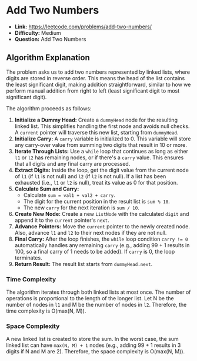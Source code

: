 # Add Two Numbers
*   **Link:** https://leetcode.com/problems/add-two-numbers/
*   **Difficulty:** Medium
*   **Question:** Add Two Numbers

## Algorithm Explanation
The problem asks us to add two numbers represented by linked lists, where digits are stored in reverse order. This means the head of the list contains the least significant digit, making addition straightforward, similar to how we perform manual addition from right to left (least significant digit to most significant digit).

The algorithm proceeds as follows:
1.  **Initialize a Dummy Head:** Create a `dummyHead` node for the resulting linked list. This simplifies handling the first node and avoids null checks. A `current` pointer will traverse this new list, starting from `dummyHead`.
2.  **Initialize Carry:** A `carry` variable is initialized to 0. This variable will store any carry-over value from summing two digits that result in 10 or more.
3.  **Iterate Through Lists:** Use a `while` loop that continues as long as either `l1` or `l2` has remaining nodes, or if there's a `carry` value. This ensures that all digits and any final carry are processed.
4.  **Extract Digits:** Inside the loop, get the digit value from the current node of `l1` (if `l1` is not null) and `l2` (if `l2` is not null). If a list has been exhausted (i.e., `l1` or `l2` is null), treat its value as 0 for that position.
5.  **Calculate Sum and Carry:**
    *   Calculate `sum = val1 + val2 + carry`.
    *   The digit for the current position in the result list is `sum % 10`.
    *   The new `carry` for the next iteration is `sum / 10`.
6.  **Create New Node:** Create a new `ListNode` with the calculated `digit` and append it to the `current` pointer's `next`.
7.  **Advance Pointers:** Move the `current` pointer to the newly created node. Also, advance `l1` and `l2` to their next nodes if they are not null.
8.  **Final Carry:** After the loop finishes, the `while` loop condition `carry != 0` automatically handles any remaining `carry` (e.g., adding 99 + 1 results in 100, so a final carry of 1 needs to be added). If `carry` is 0, the loop terminates.
9.  **Return Result:** The result list starts from `dummyHead.next`.

### Time Complexity
The algorithm iterates through both linked lists at most once. The number of operations is proportional to the length of the longer list.
Let N be the number of nodes in `l1` and M be the number of nodes in `l2`.
Therefore, the time complexity is O(max(N, M)).

### Space Complexity
A new linked list is created to store the sum. In the worst case, the sum linked list can have `max(N, M) + 1` nodes (e.g., adding 99 + 1 results in 3 digits if N and M are 2).
Therefore, the space complexity is O(max(N, M)).
